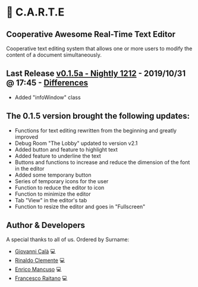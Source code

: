 # :memo: C.A.R.T.E 
## Cooperative Awesome Real-Time Text Editor
Cooperative text editing system that allows one or more users to modify the content of a document simultaneously.

## Last Release [v0.1.5a - Nightly 1212] - 2019/10/31 @ 17:45 - [Differences]
- Added "infoWindow" class
## The 0.1.5 version brought the following updates:
- Functions for text editing rewritten from the beginning and greatly improved
- Debug Room "The Lobby" updated to version v2.1
- Added button and feature to highlight text
- Added feature to underline the text
- Buttons and functions to increase and reduce the dimension of the font in the editor
- Added some temporany button
- Series of temporary icons for the user
- Function to reduce the editor to icon
- Function to minimize the editor
- Tab "View" in the editor's tab
- Function to resize the editor and goes in "Fullscreen"

## Author & Developers
A special thanks to all of us. Ordered by Surname:
 - [Giovanni Calà] :computer:
 - [Rinaldo Clemente] :computer:
 - [Enrico Mancuso] :computer:
 - [Francesco Raitano] :computer:

[v0.1.5a - Nightly 1212]: https://github.com/giovannic96/Real-time-collaborative-text-editor/tree/master/ClientModule
[Giovanni Calà]: https://github.com/giovannic96/
[Rinaldo Clemente]: https://github.com/rinaldoclemente
[Enrico Mancuso]: https://github.com/HidroSaphire
[Francesco Raitano]: https://github.com/fr2sinc
[Differences]: https://github.com/giovannic96/Real-time-collaborative-text-editor/commit/d3d5a338d0db1edc849618f41c3cacdcc1979c8a
